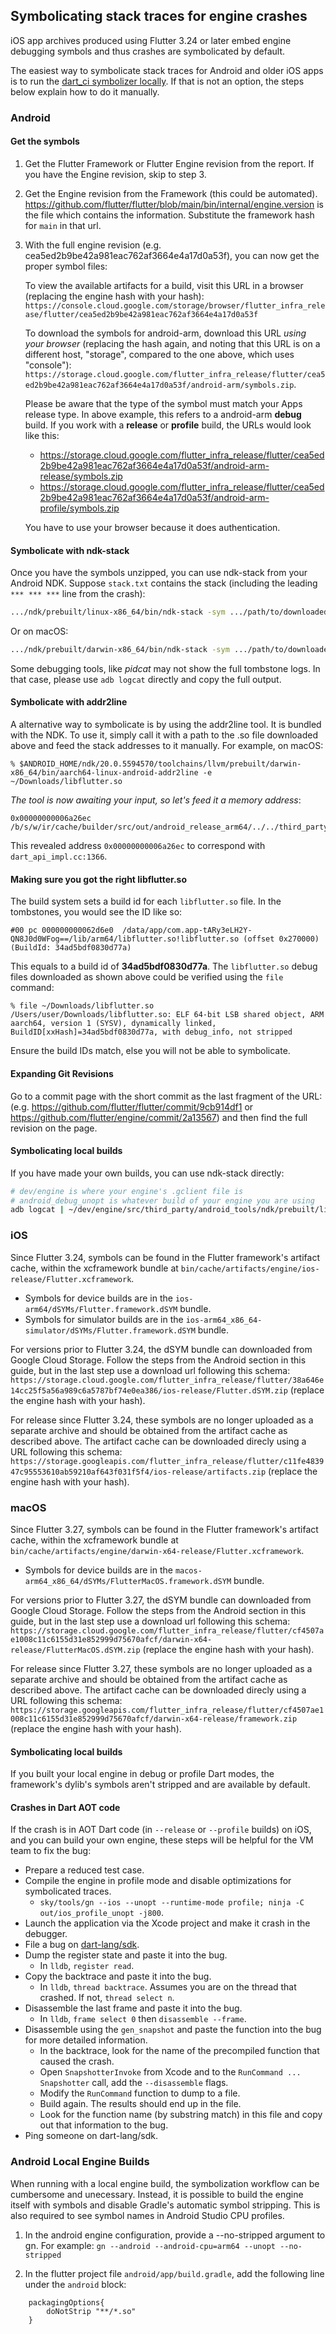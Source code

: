 ## Symbolicating stack traces for engine crashes

iOS app archives produced using Flutter 3.24 or later embed engine debugging symbols and thus crashes are symbolicated by default.

The easiest way to symbolicate stack traces for Android and older iOS apps is to run the [dart_ci symbolizer locally](https://github.com/dart-lang/dart_ci/blob/main/github-label-notifier/symbolizer/README.md#using-this-locally). If that is not an option, the steps below explain how to do it manually.

### Android

#### Get the symbols

1. Get the Flutter Framework or Flutter Engine revision from the report. If you have the Engine revision, skip to step 3.

2. Get the Engine revision from the Framework (this could be automated). https://github.com/flutter/flutter/blob/main/bin/internal/engine.version is the file which contains the information. Substitute the framework hash for `main` in that url.

3. With the full engine revision (e.g. cea5ed2b9be42a981eac762af3664e4a17d0a53f), you can now get the proper symbol files:

   To view the available artifacts for a build, visit this URL in a browser (replacing the engine hash with your hash): `https://console.cloud.google.com/storage/browser/flutter_infra_release/flutter/cea5ed2b9be42a981eac762af3664e4a17d0a53f`

   To download the symbols for android-arm, download this URL _using your browser_ (replacing the hash again, and noting that this URL is on a different host, "storage", compared to the one above, which uses "console"): `https://storage.cloud.google.com/flutter_infra_release/flutter/cea5ed2b9be42a981eac762af3664e4a17d0a53f/android-arm/symbols.zip`.

   Please be aware that the type of the symbol must match your Apps release type. In above example, this refers to a android-arm **debug** build. If you work with a **release** or **profile** build, the URLs would look like this:

   * https://storage.cloud.google.com/flutter_infra_release/flutter/cea5ed2b9be42a981eac762af3664e4a17d0a53f/android-arm-release/symbols.zip
   * https://storage.cloud.google.com/flutter_infra_release/flutter/cea5ed2b9be42a981eac762af3664e4a17d0a53f/android-arm-profile/symbols.zip

   You have to use your browser because it does authentication.

#### Symbolicate with ndk-stack

Once you have the symbols unzipped, you can use ndk-stack from your Android NDK. Suppose `stack.txt` contains the stack (including the leading `*** *** ***` line from the crash):

```bash
.../ndk/prebuilt/linux-x86_64/bin/ndk-stack -sym .../path/to/downloaded/symbols < stack.txt
```

Or on macOS:
```bash
.../ndk/prebuilt/darwin-x86_64/bin/ndk-stack -sym .../path/to/downloaded/symbols < stack.txt
```

Some debugging tools, like _pidcat_ may not show the full tombstone logs. In that case, please use `adb logcat` directly and copy the full output.

#### Symbolicate with addr2line

A alternative way to symbolicate is by using the addr2line tool. It is bundled with the NDK.
To use it, simply call it with a path to the .so file downloaded above and feed the stack addresses to it manually. For example, on macOS:

```
% $ANDROID_HOME/ndk/20.0.5594570/toolchains/llvm/prebuilt/darwin-x86_64/bin/aarch64-linux-android-addr2line -e ~/Downloads/libflutter.so
```
_The tool is now awaiting your input, so let's feed it a memory address_:
```
0x00000000006a26ec
/b/s/w/ir/cache/builder/src/out/android_release_arm64/../../third_party/dart/runtime/vm/dart_api_impl.cc:1366
```
This revealed address `0x00000000006a26ec` to correspond with `dart_api_impl.cc:1366`.

#### Making sure you got the right libflutter.so

The build system sets a build id for each `libflutter.so` file. In the tombstones, you would see the ID like so:

```
#00 pc 000000000062d6e0  /data/app/com.app-tARy3eLH2Y-QN8J0d0WFog==/lib/arm64/libflutter.so!libflutter.so (offset 0x270000) (BuildId: 34ad5bdf0830d77a)
```

This equals to a build id of **34ad5bdf0830d77a**. The `libflutter.so` debug files downloaded as shown above could be verified using the `file` command:

```
% file ~/Downloads/libflutter.so
/Users/user/Downloads/libflutter.so: ELF 64-bit LSB shared object, ARM aarch64, version 1 (SYSV), dynamically linked, BuildID[xxHash]=34ad5bdf0830d77a, with debug_info, not stripped
```

Ensure the build IDs match, else you will not be able to symbolicate.

#### Expanding Git Revisions

Go to a commit page with the short commit as the last fragment of the URL:
(e.g. https://github.com/flutter/flutter/commit/9cb914df1 or https://github.com/flutter/engine/commit/2a13567) and then find the full revision on the page.


#### Symbolicating local builds

If you have made your own builds, you can use ndk-stack directly:

```bash
# dev/engine is where your engine's .gclient file is
# android_debug_unopt is whatever build of your engine you are using
adb logcat | ~/dev/engine/src/third_party/android_tools/ndk/prebuilt/linux-x86_64/bin/ndk-stack -sym ~/dev/engine/src/out/android_debug_unopt
```

### iOS

Since Flutter 3.24, symbols can be found in the Flutter framework's artifact
cache, within the xcframework bundle at
`bin/cache/artifacts/engine/ios-release/Flutter.xcframework`.

  * Symbols for device builds are in the `ios-arm64/dSYMs/Flutter.framework.dSYM` bundle.
  * Symbols for simulator builds are in the `ios-arm64_x86_64-simulator/dSYMs/Flutter.framework.dSYM` bundle.

For versions prior to Flutter 3.24, the dSYM bundle can downloaded from Google
Cloud Storage. Follow the steps from the Android section in this guide, but in
the last step use a download url following this schema:
`https://storage.cloud.google.com/flutter_infra_release/flutter/38a646e14cc25f5a56a989c6a5787bf74e0ea386/ios-release/Flutter.dSYM.zip`
(replace the engine hash with your hash).

For release since Flutter 3.24, these symbols are no longer uploaded as a
separate archive and should be obtained from the artifact cache as described
above. The artifact cache can be downloaded direcly using a URL following this
schema:
`https://storage.googleapis.com/flutter_infra_release/flutter/c11fe483947c95553610ab59210af643f031f5f4/ios-release/artifacts.zip`
(replace the engine hash with your hash).

### macOS

Since Flutter 3.27, symbols can be found in the Flutter framework's artifact
cache, within the xcframework bundle at
`bin/cache/artifacts/engine/darwin-x64-release/Flutter.xcframework`.

  * Symbols for device builds are in the `macos-arm64_x86_64/dSYMs/FlutterMacOS.framework.dSYM` bundle.

For versions prior to Flutter 3.27, the dSYM bundle can downloaded from Google
Cloud Storage. Follow the steps from the Android section in this guide, but in
the last step use a download url following this schema:
`https://storage.cloud.google.com/flutter_infra_release/flutter/cf4507ae1008c11c6155d31e852999d75670afcf/darwin-x64-release/FlutterMacOS.dSYM.zip`
(replace the engine hash with your hash).

For release since Flutter 3.27, these symbols are no longer uploaded as a
separate archive and should be obtained from the artifact cache as described
above. The artifact cache can be downloaded direcly using a URL following this
schema:
`https://storage.googleapis.com/flutter_infra_release/flutter/cf4507ae1008c11c6155d31e852999d75670afcf/darwin-x64-release/framework.zip`
(replace the engine hash with your hash).

#### Symbolicating local builds

If you built your local engine in debug or profile Dart modes, the framework's dylib's symbols aren't stripped and are available by default.

#### Crashes in Dart AOT code

If the crash is in AOT Dart code (in `--release` or `--profile` builds) on iOS, and you can build your own engine, these steps will be helpful for the VM team to fix the bug:

* Prepare a reduced test case.
* Compile the engine in profile mode and disable optimizations for symbolicated traces.
  * `sky/tools/gn --ios --unopt --runtime-mode profile; ninja -C out/ios_profile_unopt -j800`.
* Launch the application via the Xcode project and make it crash in the debugger.
* File a bug on [dart-lang/sdk](https://github.com/dart-lang/sdk/issues/new).
* Dump the register state and paste it into the bug.
  * In `lldb`, `register read`.
* Copy the backtrace and paste it into the bug.
  * In `lldb`, `thread backtrace`. Assumes you are on the thread that crashed. If not, `thread select n`.
* Disassemble the last frame and paste it into the bug.
  * In `lldb`, `frame select 0` then `disassemble --frame`.
* Disassemble using the `gen_snapshot` and paste the function into the bug for more detailed information.
  * In the backtrace, look for the name of the precompiled function that caused the crash.
  * Open `SnapshotterInvoke` from Xcode and to the `RunCommand ... Snapshotter` call, add the `--disassemble` flags.
  * Modify the `RunCommand` function to dump to a file.
  * Build again. The results should end up in the file.
  * Look for the function name (by substring match) in this file and copy out that information to the bug.
* Ping someone on dart-lang/sdk.


### Android Local Engine Builds

When running with a local engine build, the symbolization workflow can be cumbersome and unecessary. Instead, it is possible to build the engine itself with symbols and disable Gradle's automatic symbol stripping. This is also required to see symbol names in Android Studio CPU profiles.

1. In the android engine configuration, provide a --no-stripped argument to gn. For example: `gn --android --android-cpu=arm64 --unopt --no-stripped`

2. In the flutter project file `android/app/build.gradle`, add the following line under the `android` block:

```
    packagingOptions{
        doNotStrip "**/*.so"
    }

```

